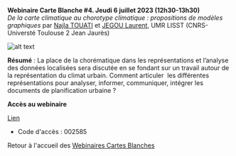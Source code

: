 **Webinaire Carte Blanche #4. Jeudi 6 juillet 2023 (12h30-13h30)** </br>
_De la carte climatique au chorotype climatique : propositions de modèles graphiques_ par [Najla TOUATI](https://lisst.univ-tlse2.fr/accueil/hn-accompagnement-de-la-recherche/najla-touati#/) et [JEGOU Laurent](https://ljegou.github.io/), UMR LISST (CNRS-Universté Toulouse 2 Jean Jaurès)</br>

![alt text](https://raw.githubusercontent.com/magisAR9/webinaires/main/visuelWebinaireNTLJ.png)

**Résumé** : La place de la chorématique dans les représentations et l’analyse des données localisées sera discutée en se fondant sur un travail autour de la représentation du climat urbain. Comment articuler  les différentes représentations pour analyser, informer, communiquer, intégrer les documents de planification urbaine ?

**Accès au webinaire**

[Lien](https://bbb.unistra.fr/b/bro-r7m-ugj-wpp) </br>
- Code d'accès : 002585

Retour à l'accueil des [Webinaires Cartes Blanches](https://github.com/magisAR9/webinaires)
